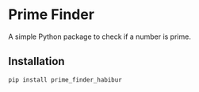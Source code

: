 # Prime Finder

A simple Python package to check if a number is prime.

## Installation

```bash
pip install prime_finder_habibur
